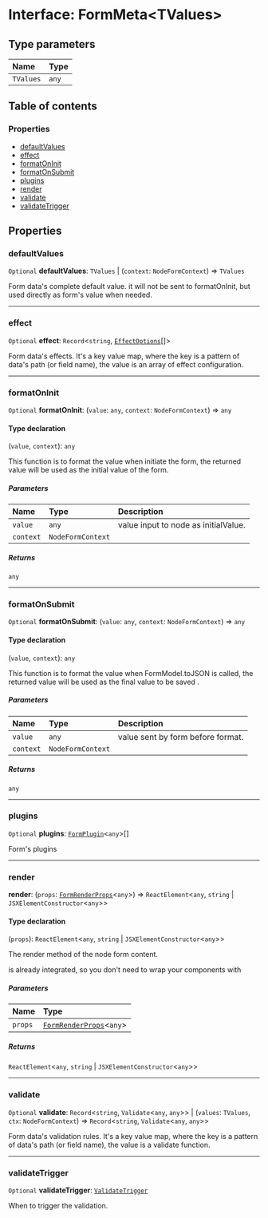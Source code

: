 # Interface: FormMeta\<TValues>

## Type parameters

| Name | Type |
| :------ | :------ |
| `TValues` | `any` |

## Table of contents

### Properties

* [defaultValues](/auto-docs/editor/interfaces/FormMeta.md#defaultvalues)
* [effect](/auto-docs/editor/interfaces/FormMeta.md#effect)
* [formatOnInit](/auto-docs/editor/interfaces/FormMeta.md#formatoninit)
* [formatOnSubmit](/auto-docs/editor/interfaces/FormMeta.md#formatonsubmit)
* [plugins](/auto-docs/editor/interfaces/FormMeta.md#plugins)
* [render](/auto-docs/editor/interfaces/FormMeta.md#render)
* [validate](/auto-docs/editor/interfaces/FormMeta.md#validate)
* [validateTrigger](/auto-docs/editor/interfaces/FormMeta.md#validatetrigger)

## Properties

### defaultValues

`Optional` **defaultValues**: `TValues` | (`context`: `NodeFormContext`) => `TValues`

Form data's complete default value. it will not be sent to formatOnInit, but used directly as form's value when needed.

***

### effect

`Optional` **effect**: `Record`<`string`, [`EffectOptions`](/auto-docs/editor/types/EffectOptions.md)\[]>

Form data's effects. It's a key value map, where the key is a pattern of data's path (or field name), the value is an array of effect configuration.

***

### formatOnInit

`Optional` **formatOnInit**: (`value`: `any`, `context`: `NodeFormContext`) => `any`

#### Type declaration

(`value`, `context`): `any`

This function is to format the value when initiate the form, the returned value will be used as the initial value of the form.

##### Parameters

| Name | Type | Description |
| :------ | :------ | :------ |
| `value` | `any` | value input to node as initialValue. |
| `context` | `NodeFormContext` |  |

##### Returns

`any`

***

### formatOnSubmit

`Optional` **formatOnSubmit**: (`value`: `any`, `context`: `NodeFormContext`) => `any`

#### Type declaration

(`value`, `context`): `any`

This function is to format the value when FormModel.toJSON is called, the returned value will be used as the final value to be saved .

##### Parameters

| Name | Type | Description |
| :------ | :------ | :------ |
| `value` | `any` | value sent by form before format. |
| `context` | `NodeFormContext` |  |

##### Returns

`any`

***

### plugins

`Optional` **plugins**: [`FormPlugin`](/auto-docs/editor/classes/FormPlugin.md)<`any`>\[]

Form's plugins

***

### render

**render**: (`props`: [`FormRenderProps`](/auto-docs/editor/interfaces/FormRenderProps.md)<`any`>) => `ReactElement`<`any`, `string` | `JSXElementConstructor`<`any`>>

#### Type declaration

(`props`): `ReactElement`<`any`, `string` | `JSXElementConstructor`<`any`>>

The render method of the node form content. <Form /> is already integrated, so you don't need to wrap your components with <Form />

##### Parameters

| Name | Type |
| :------ | :------ |
| `props` | [`FormRenderProps`](/auto-docs/editor/interfaces/FormRenderProps.md)<`any`> |

##### Returns

`ReactElement`<`any`, `string` | `JSXElementConstructor`<`any`>>

***

### validate

`Optional` **validate**: `Record`<`string`, `Validate`<`any`, `any`>> | (`values`: `TValues`, `ctx`: `NodeFormContext`) => `Record`<`string`, `Validate`<`any`, `any`>>

Form data's validation rules. It's a key value map, where the key is a pattern of data's path (or field name), the value is a validate function.

***

### validateTrigger

`Optional` **validateTrigger**: [`ValidateTrigger`](/auto-docs/editor/enums/ValidateTrigger.md)

When to trigger the validation.
